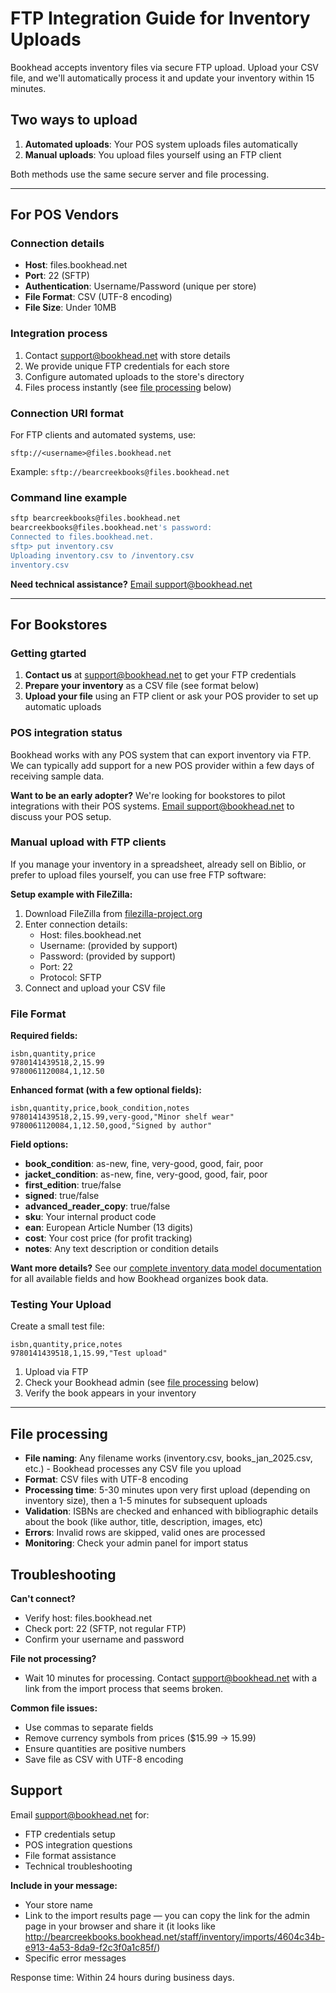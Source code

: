 # FTP Integration Guide for Inventory Uploads

Bookhead accepts inventory files via secure FTP upload. Upload your CSV file, and we'll automatically process it and update your inventory within 15 minutes.

## Two ways to upload

1. **Automated uploads**: Your POS system uploads files automatically
2. **Manual uploads**: You upload files yourself using an FTP client

Both methods use the same secure server and file processing.

---

## For POS Vendors

### Connection details
- **Host**: files.bookhead.net
- **Port**: 22 (SFTP)
- **Authentication**: Username/Password (unique per store)
- **File Format**: CSV (UTF-8 encoding)
- **File Size**: Under 10MB

### Integration process
1. Contact support@bookhead.net with store details
2. We provide unique FTP credentials for each store
3. Configure automated uploads to the store's directory
4. Files process instantly  (see [file processing](#file-processing) below)

### Connection URI format
For FTP clients and automated systems, use:
```
sftp://<username>@files.bookhead.net
```

Example: `sftp://bearcreekbooks@files.bookhead.net`

### Command line example
```bash
sftp bearcreekbooks@files.bookhead.net
bearcreekbooks@files.bookhead.net's password: 
Connected to files.bookhead.net.
sftp> put inventory.csv
Uploading inventory.csv to /inventory.csv
inventory.csv
```

**Need technical assistance?** [Email support@bookhead.net](mailto:support@bookhead.net)

---

## For Bookstores

### Getting gtarted
1. **Contact us** at support@bookhead.net to get your FTP credentials
2. **Prepare your inventory** as a CSV file (see format below)
3. **Upload your file** using an FTP client or ask your POS provider to set up automatic uploads

### POS integration status
Bookhead works with any POS system that can export inventory via FTP. We can typically add support for a new POS provider within a few days of receiving sample data.

**Want to be an early adopter?** We're looking for bookstores to pilot integrations with their POS systems. [Email support@bookhead.net](mailto:support@bookhead.net) to discuss your POS setup.

### Manual upload with FTP clients

If you manage your inventory in a spreadsheet, already sell on Biblio, or prefer to upload files yourself, you can use free FTP software:

**Setup example with FileZilla:**
1. Download FileZilla from [filezilla-project.org](https://filezilla-project.org)
2. Enter connection details:
   - Host: files.bookhead.net
   - Username: (provided by support)
   - Password: (provided by support)
   - Port: 22
   - Protocol: SFTP
3. Connect and upload your CSV file

### File Format

**Required fields:**
```csv
isbn,quantity,price
9780141439518,2,15.99
9780061120084,1,12.50
```

**Enhanced format (with a few optional fields):**
```csv
isbn,quantity,price,book_condition,notes
9780141439518,2,15.99,very-good,"Minor shelf wear"
9780061120084,1,12.50,good,"Signed by author"
```

**Field options:**
- **book_condition**: as-new, fine, very-good, good, fair, poor
- **jacket_condition**: as-new, fine, very-good, good, fair, poor
- **first_edition**: true/false
- **signed**: true/false
- **advanced_reader_copy**: true/false
- **sku**: Your internal product code
- **ean**: European Article Number (13 digits)
- **cost**: Your cost price (for profit tracking)
- **notes**: Any text description or condition details

**Want more details?** See our [complete inventory data model documentation](https://docs.bookhead.net/docs/inventory) for all available fields and how Bookhead organizes book data.

### Testing Your Upload

Create a small test file:
```csv
isbn,quantity,price,notes
9780141439518,1,15.99,"Test upload"
```

1. Upload via FTP
2. Check your Bookhead admin (see [file processing](#file-processing) below)
3. Verify the book appears in your inventory

---

## File processing

- **File naming**: Any filename works (inventory.csv, books_jan_2025.csv, etc.) - Bookhead processes any CSV file you upload
- **Format**: CSV files with UTF-8 encoding
- **Processing time**: 5-30 minutes upon very first upload (depending on inventory size), then a 1-5 minutes for subsequent uploads
- **Validation**: ISBNs are checked and enhanced with bibliographic details about the book (like author, title, description, images, etc)
- **Errors**: Invalid rows are skipped, valid ones are processed
- **Monitoring**: Check your admin panel for import status

## Troubleshooting

**Can't connect?**
- Verify host: files.bookhead.net
- Check port: 22 (SFTP, not regular FTP)
- Confirm your username and password

**File not processing?**
- Wait 10 minutes for processing. Contact [support@bookhead.net](mailto:support@bookhead.net) with a link from the import process that seems broken.

**Common file issues:**
- Use commas to separate fields
- Remove currency symbols from prices ($15.99 → 15.99)
- Ensure quantities are positive numbers
- Save file as CSV with UTF-8 encoding

## Support

Email support@bookhead.net for:
- FTP credentials setup
- POS integration questions
- File format assistance
- Technical troubleshooting

**Include in your message:**
- Your store name
- Link to the import results page — you can copy the link for the admin page in your browser and share it (it looks like http://bearcreekbooks.bookhead.net/staff/inventory/imports/4604c34b-e913-4a53-8da9-f2c3f0a1c85f/)
- Specific error messages

Response time: Within 24 hours during business days.
